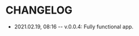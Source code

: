# CHANGELOG

- 2021.02.19, 08:16 -- v.0.0.4: Fully functional app.

<!--
 @changed 2021.02.19, 08:17
-->

